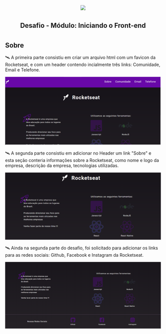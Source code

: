 <h1 align="center">
  <img src ="https://camo.githubusercontent.com/268b1344409fac98c4eeda520482b6910c4ddcba/68747470733a2f2f73746f726167652e676f6f676c65617069732e636f6d2f676f6c64656e2d77696e642f626f6f7463616d702d6c61756e6368626173652f6c6f676f2e706e67" />
  <h2 align="center"> Desafio - Módulo: Iniciando o Front-end <h2>
<h1>

## Sobre

 🛰 A primeira parte consistiu em criar um arquivo html com um favicon da Rocketseat, e com um header contendo incialmente três links: Comunidade, Email e Telefone.

<img  src="images/header.png" />


 🛰 A segunda parte consistiu em adicionar no Header um link "Sobre" e esta seção conteria informações sobre a Rocketseat, como nome e logo da empresa, descrição da empresa, tecnologias utilizadas.

<img  src="images/sobre.png" />

🛰 Ainda na segunda parte do desafio, foi solicitado para adicionar os links para as redes sociais: Github, Facebook e Instagram da Rocketseat.

<img  src="images/redessociais.png" />